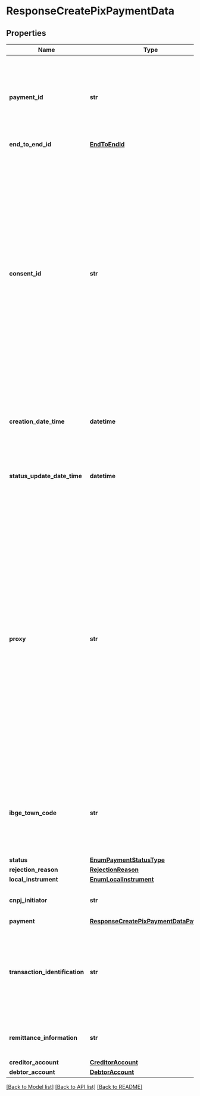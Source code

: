 # ResponseCreatePixPaymentData

## Properties
Name | Type | Description | Notes
------------ | ------------- | ------------- | -------------
**payment_id** | **str** | Código ou identificador único informado pela instituição detentora da conta para representar a iniciação de pagamento individual. O &#x60;paymentId&#x60; deve ser diferente do &#x60;endToEndId&#x60;. Este é o identificador que deverá ser utilizado na consulta ao status da iniciação de pagamento efetuada.  | 
**end_to_end_id** | [**EndToEndId**](EndToEndId.md) |  | 
**consent_id** | **str** | Identificador único do consentimento criado para a iniciação de pagamento solicitada. Deverá ser um URN - Uniform Resource Name. Um URN, conforme definido na [RFC8141](https://tools.ietf.org/html/rfc8141) é um Uniform Resource Identifier - URI - que é atribuído sob o URI scheme \&quot;urn\&quot; e um namespace URN específico, com a intenção de que o URN seja um identificador de recurso persistente e independente da localização. Considerando a string urn:bancoex:C1DD33123 como exemplo para consentId temos: - o namespace(urn) - o identificador associado ao namespace da instituição transnmissora (bancoex) - o identificador específico dentro do namespace (C1DD33123). Informações mais detalhadas sobre a construção de namespaces devem ser consultadas na [RFC8141](https://tools.ietf.org/html/rfc8141).  [Restrição] Este campo é de preenchimento obrigatório quando o fluxo de autorização for NonRedirectAuthorizationCode.  | [optional] 
**creation_date_time** | **datetime** | Data e hora em que o recurso foi criado. Uma string com data e hora conforme especificação RFC-3339, sempre com a utilização de timezone UTC(UTC time format).  | 
**status_update_date_time** | **datetime** | Data e hora da última atualização da iniciação de pagamento. Uma string com data e hora conforme especificação RFC-3339, sempre com a utilização de timezone UTC(UTC time format).  | 
**proxy** | **str** | Chave cadastrada no DICT pertencente ao recebedor. Os tipos de chaves podem ser: telefone, e-mail, cpf/cnpj ou chave aleatória. No caso de telefone celular deve ser informado no padrão E.1641. Para e-mail deve ter o formato xxxxxxxx@xxxxxxx.xxx(.xx) e no máximo 77 caracteres. No caso de CPF deverá ser informado com 11 números, sem pontos ou traços. Para o caso de CNPJ deverá ser informado com 14 números, sem pontos ou traços. No caso de chave aleatória deve ser informado o UUID gerado pelo DICT, conforme formato especificado na RFC41223. Se informado, a detentora da conta deve validar o proxy no DICT quando localInstrument for igual a DICT, QRDN ou QRES e validar o campo creditorAccount. Esta validação é opcional caso o localInstrument for igual a INIC. [Restrição] Se localInstrument for igual a MANU, o campo proxy não deve ser preenchido. Se localInstrument for igual INIC, DICT, QRDN ou QRES, o campo proxy deve ser sempre preenchido com a chave Pix.  | [optional] 
**ibge_town_code** | **str** | O campo ibgetowncode no arranjo PIX, tem o mesmo comportamento que o campo codMun descrito no item 1.6.6 do manual do PIX, conforme segue:  1. Caso a informação referente ao município não seja enviada; o PSP do recebedor assumirá que não existem feriados estaduais e municipais no período em questão;  | [optional] 
**status** | [**EnumPaymentStatusType**](EnumPaymentStatusType.md) |  | 
**rejection_reason** | [**RejectionReason**](RejectionReason.md) |  | [optional] 
**local_instrument** | [**EnumLocalInstrument**](EnumLocalInstrument.md) |  | 
**cnpj_initiator** | **str** | CNPJ do Iniciador de Pagamento devidamente habilitado para a prestação de Serviço de Iniciação no Pix. | 
**payment** | [**ResponseCreatePixPaymentDataPayment**](ResponseCreatePixPaymentDataPayment.md) |  | 
**transaction_identification** | **str** | Trata-se de um identificador de transação que deve ser retransmitido intacto pelo PSP do pagador ao gerar a ordem de pagamento.  [Restrição] A detentora deve obrigatoriamente retornar o campo com o mesmo valor recebido da iniciadora, caso ele tenha sido enviado na requisição da iniciação do pagamento.  | [optional] 
**remittance_information** | **str** | Deve ser preenchido sempre que o usuário pagador inserir alguma informação adicional em um pagamento, a ser enviada ao recebedor.  | [optional] 
**creditor_account** | [**CreditorAccount**](CreditorAccount.md) |  | 
**debtor_account** | [**DebtorAccount**](DebtorAccount.md) |  | 

[[Back to Model list]](../README.md#documentation-for-models) [[Back to API list]](../README.md#documentation-for-api-endpoints) [[Back to README]](../README.md)

